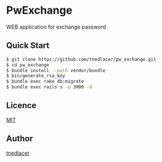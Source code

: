 PwExchange
===========

WEB application for exchange password

## Quick Start

```bash
$ git clone https://github.com/tnedlacer/pw_exchange.git
$ cd pw_exchange
$ bundle install --path vendor/bundle
$ bin/generate_rsa_key
$ bundle exec rake db:migrate
$ bundle exec rails s -p 3000 -d
```

## Licence

[MIT](http://opensource.org/licenses/mit-license.php)

## Author

[tnedlacer](https://github.com/tnedlacer)
